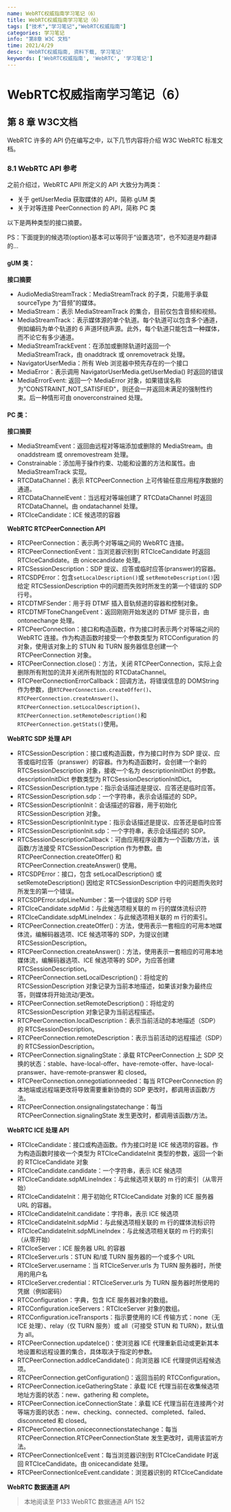 ```yaml
---
name: WebRTC权威指南学习笔记（6）
title: WebRTC权威指南学习笔记（6）
tags: ["技术","学习笔记","WebRTC权威指南"]
categories: 学习笔记
info: "第8章 W3C 文档"
time: 2021/4/29
desc: 'WebRTC权威指南, 资料下载, 学习笔记'
keywords: ['WebRTC权威指南', 'WebRTC', '学习笔记']
---
```


# WebRTC权威指南学习笔记（6）

## 第 8 章 W3C文档

WebRTC 许多的 API 仍在编写之中，以下几节内容将介绍 W3C WebRTC 标准文档。

### 8.1 WebRTC API 参考

之前介绍过，WebRTC APII 所定义的 API 大致分为两类：

- 关于 getUserMedia 获取媒体的 API，简称 gUM 类
- 关于对等连接 PeerConnection 的 API，简称 PC 类

以下是两种类型的接口摘要。

PS：下面提到的候选项(option)基本可以等同于“设置选项”，也不知道是咋翻译的...

#### gUM 类：

**接口摘要**

- AudioMediaStreamTrack：MediaStreamTrack 的子类，只能用于承载 sourceType 为“音频”的媒体。
- MediaStream：表示 MediaStreamTrack 的集合，目前仅包含音频和视频。
- MediaStreamTrack：表示媒体源的单个轨道。每个轨道可以包含多个通道，例如编码为单个轨道的 6 声道环绕声源。此外，每个轨道只能包含一种媒体，而不论它有多少通道。
- MediaStreamTrackEvent：在添加或删除轨道时返回一个 MediaStreamTrack，由 onaddtrack 或 onremovetrack 处理。
- NavigatorUserMedia：所有 Web 浏览器中预先存在的一个接口
- MediaError：表示调用 NavigatorUserMedia.getUserMedia() 时返回的错误
- MediaErrorEvent: 返回一个 MediaError 对象，如果错误名称为"CONSTRAINT_NOT_SATISFIED"，则还会一并返回未满足的强制性约束。后一种情形可由 onoverconstrained 处理。



#### PC 类：

**接口摘要**

- MediaStreamEvent：返回由远程对等端添加或删除的 MediaStream。由 onaddstream 或 onremovestream 处理。
- Constrainable：添加用于操作约束、功能和设置的方法和属性。由 MediaStreamTrack 实现。
- RTCDataChannel：表示 RTCPeerConnection 上可传输任意应用程序数据的通道。
- RTCDataChannelEvent：当远程对等端创建了 RTCDataChannel 时返回 RTCDataChannel。由 ondatachannel 处理。
- RTCIceCandidate：ICE 候选项的容器

**WebRTC RTCPeerConnection API**

- RTCPeerConnection：表示两个对等端之间的 WebRTC 连接。
- RTCPeerConnectionEvent：当浏览器识别到 RTCIceCandidate 时返回 RTCIceCandidate。由 onicecandidate 处理。
- RTCSessionDescription：SDP 提议、应答或临时应答(pranswer)的容器。
- RTCSDPError：包含`setLocalDescription()`或 `setRemoteDescription()`因给定 RTCSessionDescription 中的问题而失败时所发生的第一个错误的 SDP 行号。
- RTCDTMFSender：用于将 DTMF 插入音轨频道的容器和控制对象。
- RTCDTMFToneChangeEvent：返回刚刚开始发送的 DTMF 提示音，由 ontonechange 处理。
- RTCPeerConnection：接口和构造函数，作为接口时表示两个对等端之间的 WebRTC 连接。作为构造函数时接受一个参数类型为 RTCConfiguration 的对象，使用该对象上的 STUN 和 TURN 服务器信息创建一个 RTCPeerConnection 对象。
- RTCPeerConnection.close()：方法，关闭 RTCPeerConnection，实际上会删除所有附加的流并关闭所有附加的 RTCDataChannel。
- RTCPeerConnectionErrorCallback：回调方法，将错误信息的 DOMString 作为参数，由`RTCPeerConnection.createOffer()`、`RTCPeerConnection.createAnswer()`、`RTCPeerConnection.setLocalDescription()`、`RTCPeerConnection.setRemoteDescription()`和`RTCPeerConnection.getStats()`使用。

**WebRTC SDP 处理 API**

- RTCSessionDescription：接口或构造函数，作为接口时作为 SDP 提议、应答或临时应答（pranswer）的容器。作为构造函数时，会创建一个新的 RTCSessionDescription 对象，接收一个名为 descriptionInitDict 的参数。descriptionInitDict 参数类型为 RTCSessionDescriptionInitDict。
- RTCSessionDescription.type：指示会话描述是提议、应答还是临时应答。
- RTCSessionDescription.sdp：一个字符串，表示会话描述的 SDP。
- RTCSessionDescriptionInit：会话描述的容器，用于初始化 RTCSessionDescription 对象。
- RTCSessionDescriptionInit.type：指示会话描述是提议、应答还是临时应答
- RTCSessionDescriptionInit.sdp：一个字符串，表示会话描述的 SDP。
- RTCSessionDescriptionCallback：可由应用程序设置为一个函数/方法，该函数/方法接受 RTCSessionDescription 作为参数。由 RTCPeerConnection.createOffer() 和 RTCPeerConnection.createAnswer() 使用。
- RTCSDPError：接口，包含 setLocalDescription() 或 setRemoteDescription() 因给定 RTCSessionDescription 中的问题而失败时所发生的第一个错误。
- RTCSDPError.sdpLineNumber：第一个错误的 SDP 行号
- RTCIceCandidate.sdpMid：与此候选项相关联的 m 行的媒体流标识符
- RTCIceCandidate.sdpMLineIndex：与此候选项相关联的 m 行的索引。
- RTCPeerConnection.createOffer()：方法，使用表示一套相应的可用本地媒体流，编解码器选项、ICE 候选项等的 SDP，为提议创建 RTCSessionDescription。
- RTCPeerConnection.createAnswer()：方法，使用表示一套相应的可用本地媒体流，编解码器选项、ICE 候选项等的 SDP，为应答创建 RTCSessionDescription。
- RTCPeerConnection.setLocalDescription()：将给定的 RTCSessionDescription 对象记录为当前本地描述，如果该对象为最终应答，则媒体将开始流动/更改。
- RTCPeerConnection.setRemoteDescription()：将给定的 RTCSessionDescription 对象记录为当前远程描述。
- RTCPeerConnection.localDescription：表示当前活动的本地描述（SDP）的 RTCSessionDescription。
- RTCPeerConnection.remoteDescription：表示当前活动的远程描述（SDP）的 RTCSessionDescription。
- RTCPeerConnection.signalingState：承载 RTCPeerConnection 上 SDP 交换的状态：stable、have-local-offer、have-remote-offer、have-local-pranswer、have-remote-pranswer 和 closed。
- RTCPeerConnection.onnegotiationneeded：每当 RTCPeerConnection 的本地端或远程端更改将导致需要重新协商的 SDP 更改时，都调用该函数/方法。
- RTCPeerConnection.onsignalingstatechange：每当 RTCPeerConnection.signalingState 发生更改时，都调用该函数/方法。

**WebRTC ICE 处理 API**

- RTCIceCandidate：接口或构造函数。作为接口时是 ICE 候选项的容器。作为构造函数时接收一个类型为 RTCIceCandidateInit 类型的参数，返回一个新的 RTCIceCandidate 对象
- RTCIceCandidate.candidate：一个字符串，表示 ICE 候选项
- RTCIceCandidate.sdpMLineIndex：与此候选项关联的 m 行的索引（从零开始）
- RTCIceCandidateInit：用于初始化 RTCIceCandidate 对象的 ICE 服务器 URL 的容器。
- RTCIceCandidateInit.candidate：字符串，表示 ICE 候选项
- RTCIceCandidateInit.sdpMid：与此候选项相关联的 m 行的媒体流标识符
- RTCIceCandidateInit.sdpMLineIndex：与此候选项相关联的 m 行的索引（从零开始）
- RTCIceServer：ICE 服务器 URL 的容器
- RTCIceServer.urls：STUN 和/或 TURN 服务器的一个或多个 URL
- RTCIceServer.username：当 RTCIceServer.urls 为 TURN 服务器时，所使用的用户名
- RTCIceServer.credential：RTCIceServer.urls 为 TURN 服务器时所使用的凭据（例如密码）
- RTCConfiguration：字典，包含 ICE 服务器对象的数组。
- RTCConfiguration.iceServers：RTCIceServer 对象的数组。
- RTCConfiguration.iceTransports：指示要使用的 ICE 传输方式：none（无 ICE 处理）、relay（仅 TURN 服务）或 all（可接受 STUN 和 TURN），默认值为 all。
- RTCPeerConnection.updateIce()：使浏览器 ICE 代理重新启动或更新其本地设置和远程设置的集合，具体取决于指定的参数。
- RTCPeerConnection.addIceCandidate()：向浏览器 ICE 代理提供远程候选项。
- RTCPeerConnection.getConfiguration()：返回当前的 RTCConfiguration。
- RTCPeerConnection.iceGatheringState：承载 ICE 代理当前在收集候选项地址方面的状态：new、gathering 和 complete。
- RTCPeerConnection.iceConnectionState：承载 ICE 代理当前在连接两个对等端方面的状态：new、checking、connected、completed、failed、disconnceted 和 closed。
- RTCPeerConnection.oniceconnectionstatechange：每当 RTCPeerConnection.RTCPeerConnectionState 发生更改时，调用该监听方法。
- RTCPeerConnectionIceEvent：每当浏览器识别到 RTCIceCandidate 时返回 RTCIceCandidate。由 onicecandidate 处理。
- RTCPeerConnectionIceEvent.candidate：浏览器识别的 RTCIceCandidate

**WebRTC 数据通道 API**











> 本地阅读至 P133 WebRTC 数据通道 API 152